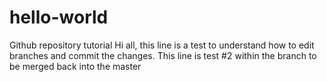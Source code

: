 # hello-world
Github repository tutorial
Hi all, this line is a test to understand how to edit branches and commit the changes.
This line is test #2 within the branch to be merged back into the master
